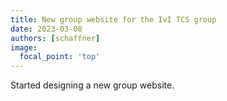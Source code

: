 ```yaml
---
title: New group website for the IvI TCS group
date: 2023-03-08
authors: [schaffner]
image:
  focal_point: 'top'
---
```


Started designing a new group website.
